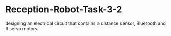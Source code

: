 # Reception-Robot-Task-3-2
designing an electrical circuit that contains a distance sensor, Bluetooth and 6 servo motors.
